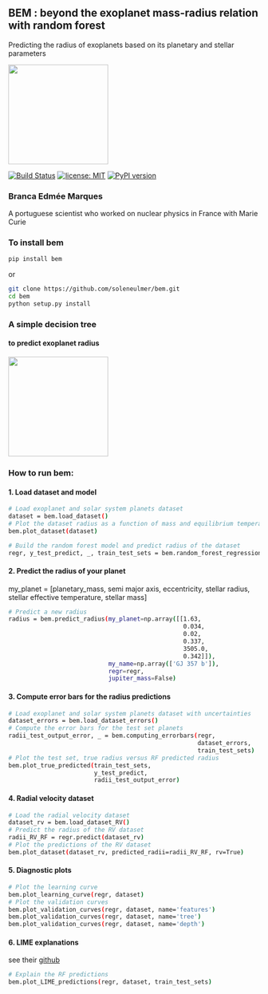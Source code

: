 ## BEM :  beyond the exoplanet mass-radius relation with random forest
Predicting the radius of exoplanets based on its planetary and stellar parameters

<img src="https://github.com/soleneulmer/bem/raw/master/figures/Bem.png" width="200">

[![Build Status](https://travis-ci.org/soleneulmer/bem.svg?branch=master)](https://travis-ci.org/soleneulmer/bem)
[![license: MIT](https://img.shields.io/badge/license-MIT-blue.svg)](https://github.com/soleneulmer/bem/LICENSE)
[![PyPI version](https://badge.fury.io/py/bem.svg)](https://badge.fury.io/py/bem)

### Branca Edmée Marques
A portuguese scientist who worked on nuclear physics in France with Marie Curie


### To install bem
```bash
pip install bem
```
or
```bash
git clone https://github.com/soleneulmer/bem.git
cd bem
python setup.py install
```

### A simple decision tree
#### to predict exoplanet radius

<img src="https://github.com/soleneulmer/bem/raw/master/figures/decision_tree.png" width="200">

### How to run bem:
#### 1. Load dataset and model
```bash
# Load exoplanet and solar system planets dataset
dataset = bem.load_dataset()
# Plot the dataset radius as a function of mass and equilibrium temperature
bem.plot_dataset(dataset)
```
```bash
# Build the random forest model and predict radius of the dataset
regr, y_test_predict, _, train_test_sets = bem.random_forest_regression(dataset)
```
#### 2. Predict the radius of your planet

my_planet = [planetary_mass,
             semi major axis,
             eccentricity,
             stellar radius,
             stellar effective temperature,
             stellar mass]
```bash
# Predict a new radius
radius = bem.predict_radius(my_planet=np.array([[1.63,
                                                 0.034,
                                                 0.02,
                                                 0.337,
                                                 3505.0,
                                                 0.342]]),
                            my_name=np.array(['GJ 357 b']),
                            regr=regr,
                            jupiter_mass=False)
```

#### 3. Compute error bars for the radius predictions
```bash
# Load exoplanet and solar system planets dataset with uncertainties
dataset_errors = bem.load_dataset_errors()
# Compute the error bars for the test set planets
radii_test_output_error, _ = bem.computing_errorbars(regr,
                                                     dataset_errors,
                                                     train_test_sets)
# Plot the test set, true radius versus RF predicted radius
bem.plot_true_predicted(train_test_sets,
                        y_test_predict,
                        radii_test_output_error)

```

#### 4. Radial velocity dataset
```bash
# Load the radial velocity dataset
dataset_rv = bem.load_dataset_RV()
# Predict the radius of the RV dataset
radii_RV_RF = regr.predict(dataset_rv)
# Plot the predictions of the RV dataset
bem.plot_dataset(dataset_rv, predicted_radii=radii_RV_RF, rv=True)
```

#### 5. Diagnostic plots
```bash
# Plot the learning curve
bem.plot_learning_curve(regr, dataset)
# Plot the validation curves
bem.plot_validation_curves(regr, dataset, name='features')
bem.plot_validation_curves(regr, dataset, name='tree')
bem.plot_validation_curves(regr, dataset, name='depth')
```

#### 6. LIME explanations 
see their [github](https://github.com/marcotcr/lime)
```bash
# Explain the RF predictions
bem.plot_LIME_predictions(regr, dataset, train_test_sets)
```
